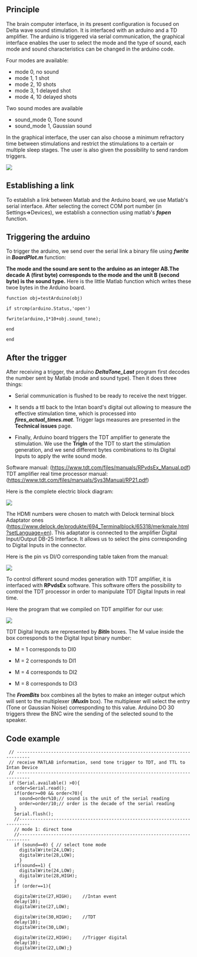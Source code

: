 ## Principle

The brain computer interface, in its present configuration is focused on Delta wave sound stimulation. It is interfaced with an arduino and a TD amplifier. The arduino is triggered via serial communication, the graphical interface enables the user to select the mode and the type of sound, each mode and sound characteristics can be changed in the arduino code.

Four modes are available:
* mode 0, no sound
* mode 1, 1 shot
* mode 2, 10 shots
* mode 3, 1 delayed shot 
* mode 4, 10 delayed shots

Two sound modes are available
* sound_mode 0, Tone sound 
* sound_mode 1, Gaussian sound

In the graphical interface, the user can also choose a minimum refractory time between stimulations and restrict the stimulations to a certain or multiple sleep stages. The user is also given the possibility to send random triggers.

![](https://user-images.githubusercontent.com/41677251/43528325-fc072612-95a8-11e8-810c-1b46bf0788ae.PNG)

## Establishing a link
To establish a link between Matlab and the Arduino board, we use Matlab's serial interface. After selecting the correct COM port number (in Settings=>Devices), we establish a connection using matlab's **_fopen_** function.

## Triggering the arduino
To trigger the arduino, we send over the serial link a binary file using **_fwrite_** in **_BoardPlot.m_** function:

**The mode and the sound are sent to the arduino as an integer AB.The decade A (first byte) corresponds to the mode and the unit B (second byte) is the sound type.** Here is the little Matlab function which writes these twoe bytes in the Arduino board.  

`function obj=testArduino(obj)`

`if strcmp(arduino.Status,'open')`

`fwrite(arduino,1*10+obj.sound_tone);`

`end`

`end`

## After the trigger
After receiving a trigger, the arduino **_DeltaTone_Last_** program first decodes the number sent by Matlab (mode and sound type). Then it does three things: 

* Serial communication is flushed to be ready to receive the next trigger. 

* It sends a ttl back to the Intan board's digital out allowing to measure the effective stimulation time, which is processed into **_fires_actual_times.mat_**. Trigger lags measures are presented in the **Technical issues** page. 

* Finally, Arduino board triggers the TDT amplifier to generate the stimulation. We use the **TrigIn** of the TDT to start the stimulation generation, and we send different bytes combinations to its Digital Inputs to apply the write sound mode. 

Software manual: (https://www.tdt.com/files/manuals/RPvdsEx_Manual.pdf)
TDT amplifier real time processor manual: (https://www.tdt.com/files/manuals/Sys3Manual/RP21.pdf)

Here is the complete electric block diagram:
 
![](https://user-images.githubusercontent.com/41677251/43641808-4e12e996-9725-11e8-9d03-ab40f7542165.PNG)

The HDMI numbers were chosen to match with Delock terminal block Adaptator ones (https://www.delock.de/produkte/694_Terminalblock/65318/merkmale.html?setLanguage=en). This adaptator is connected to  the amplifier Digital Input/Output DB-25 Interface. It allows us to select the pins corresponding to Digital Inputs in the connector. 

Here is the pin vs DI/O corresponding table taken from the manual:

![](https://user-images.githubusercontent.com/41677251/43648434-ac9c1ba8-973a-11e8-8a50-b5770b3e7931.png) 

To control different sound modes generation with TDT amplifier, it is interfaced with **RPvdsEx** software. This software offers the possibility to control the TDT processor in order to manipulate TDT Digital Inputs in real time. 

Here the program that we compiled on TDT amplifier for our use:

![](https://user-images.githubusercontent.com/41677251/43640396-17a0db84-9720-11e8-9179-f4652a1048c0.PNG)

TDT Digital Inputs are represented by **_BitIn_** boxes. The M value inside the box corresponds to the Digital Input binary number:

* M = 1 corresponds to DI0

* M = 2 corresponds to DI1

* M = 4 corresponds to DI2

* M = 8 corresponds to DI3

The **_FromBits_** box combines all the bytes to make an integer output which will sent to the multiplexer (**_MuxIn_** box). The multiplexer will select the entry (Tone or Gaussian Noise) corresponding to this value.  Arduino DO 30 triggers threw the BNC wire the sending of the selected sound to the speaker.  
 
## Code example

 ```void loop(){
  // ---------------------------------------------------------------------------
  // receive MATLAB information, send tone trigger to TDT, and TTL to Intan Device
  // ---------------------------------------------------------------------------
  if (Serial.available() >0){
    order=Serial.read();
    if(order>=00 && order<70){
      sound=order%10;// sound is the unit of the serial reading
      order=order/10;// order is the decade of the serial reading
    }
    Serial.flush(); 
    //--------------------------------------------------------------------------
    // mode 1: direct tone
    //--------------------------------------------------------------------------
    if (sound==0) { // select tone mode
      digitalWrite(24,LOW);
      digitalWrite(28,LOW);
      }
    if(sound==1) {
      digitalWrite(24,LOW);
      digitalWrite(28,HIGH);
    }
    if (order==1){
    
    digitalWrite(27,HIGH);    //Intan event      
    delay(10);
    digitalWrite(27,LOW);
        
    digitalWrite(30,HIGH);    //TDT
    delay(10);
    digitalWrite(30,LOW);
    
    digitalWrite(22,HIGH);    //Trigger digital
    delay(10);
    digitalWrite(22,LOW);} 
 ```